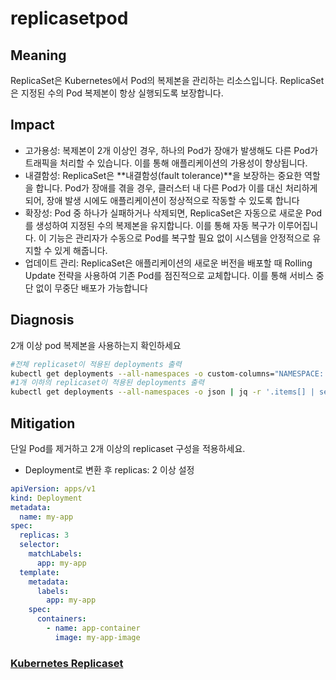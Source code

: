 # **replicasetpod**

## Meaning
ReplicaSet은 Kubernetes에서 Pod의 복제본을 관리하는 리소스입니다. ReplicaSet은 지정된 수의 Pod 복제본이 항상 실행되도록 보장합니다.

## Impact
- 고가용성: 복제본이 2개 이상인 경우, 하나의 Pod가 장애가 발생해도 다른 Pod가 트래픽을 처리할 수 있습니다. 이를 통해 애플리케이션의 가용성이 향상됩니다.
- 내결함성: ReplicaSet은 **내결함성(fault tolerance)**을 보장하는 중요한 역할을 합니다. Pod가 장애를 겪을 경우, 클러스터 내 다른 Pod가 이를 대신 처리하게 되어, 장애 발생 시에도 애플리케이션이 정상적으로 작동할 수 있도록 합니다
- 확장성: Pod 중 하나가 실패하거나 삭제되면, ReplicaSet은 자동으로 새로운 Pod를 생성하여 지정된 수의 복제본을 유지합니다. 이를 통해 자동 복구가 이루어집니다. 이 기능은 관리자가 수동으로 Pod를 복구할 필요 없이 시스템을 안정적으로 유지할 수 있게 해줍니다.
- 업데이트 관리: ReplicaSet은 애플리케이션의 새로운 버전을 배포할 때 Rolling Update 전략을 사용하여 기존 Pod를 점진적으로 교체합니다. 이를 통해 서비스 중단 없이 무중단 배포가 가능합니다

## Diagnosis
2개 이상 pod 복제본을 사용하는지 확인하세요

```bash
#전체 replicaset이 적용된 deployments 출력
kubectl get deployments --all-namespaces -o custom-columns="NAMESPACE:.metadata.namespace, DEPLOYMENT:.metadata.name, REPLICAS:.spec.replicas"
#1개 이하의 replicaset이 적용된 deployments 출력
kubectl get deployments --all-namespaces -o json | jq -r '.items[] | select(.spec.replicas <= 1) | "\(.metadata.namespace) | \(.metadata.name) | \(.spec.replicas)"'
```

## Mitigation
단일 Pod를 제거하고 2개 이상의 replicaset 구성을 적용하세요.

- Deployment로 변환 후 replicas: 2 이상 설정
```yaml
apiVersion: apps/v1
kind: Deployment
metadata:
  name: my-app
spec:
  replicas: 3
  selector:
    matchLabels:
      app: my-app
  template:
    metadata:
      labels:
        app: my-app
    spec:
      containers:
        - name: app-container
          image: my-app-image
```
### [Kubernetes Replicaset](https://kubernetes.io/ko/docs/concepts/workloads/controllers/replicaset/)